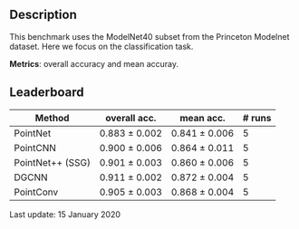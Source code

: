 Description
-----------

This benchmark uses the ModelNet40 subset from the Princeton Modelnet dataset.
Here we focus on the classification task.

**Metrics**: overall accuracy and mean accuray.

Leaderboard
-----------

| Method           | overall acc.  | mean acc.     | # runs   |
| ---------------- | ------------- | ------------- | -------- |
| PointNet         | 0.883 ± 0.002 | 0.841 ± 0.006 | 5        |
| PointCNN         | 0.900 ± 0.006 | 0.864 ± 0.011 | 5        |
| PointNet++ (SSG) | 0.901 ± 0.003 | 0.860 ± 0.006 | 5        |
| DGCNN            | 0.911 ± 0.002 | 0.872 ± 0.004 | 5        |
| PointConv        | 0.905 ± 0.003 | 0.868 ± 0.004 | 5        |

Last update: 15 January 2020
